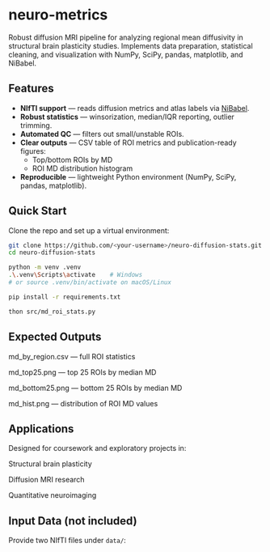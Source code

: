 # neuro-metrics
Robust diffusion MRI pipeline for analyzing regional mean diffusivity in structural brain plasticity studies. Implements data preparation, statistical cleaning, and visualization with NumPy, SciPy, pandas, matplotlib, and NiBabel.
## Features
- **NIfTI support** — reads diffusion metrics and atlas labels via [NiBabel](https://nipy.org/nibabel/).
- **Robust statistics** — winsorization, median/IQR reporting, outlier trimming.
- **Automated QC** — filters out small/unstable ROIs.
- **Clear outputs** — CSV table of ROI metrics and publication-ready figures:
  - Top/bottom ROIs by MD
  - ROI MD distribution histogram
- **Reproducible** — lightweight Python environment (NumPy, SciPy, pandas, matplotlib).

## Quick Start

Clone the repo and set up a virtual environment:

```bash
git clone https://github.com/<your-username>/neuro-diffusion-stats.git
cd neuro-diffusion-stats

python -m venv .venv
.\.venv\Scripts\activate    # Windows
# or source .venv/bin/activate on macOS/Linux

pip install -r requirements.txt

thon src/md_roi_stats.py 
```

## Expected Outputs

  md_by_region.csv — full ROI statistics

  md_top25.png — top 25 ROIs by median MD

  md_bottom25.png — bottom 25 ROIs by median MD

  md_hist.png — distribution of ROI MD values

## Applications

Designed for coursework and exploratory projects in:

   Structural brain plasticity

   Diffusion MRI research

   Quantitative neuroimaging

## Input Data (not included)

Provide two NIfTI files under `data/`:
